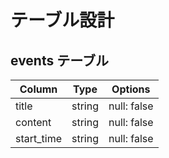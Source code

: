 
# テーブル設計

## events テーブル 

| Column             | Type   | Options                  |
| ------------------ | ------ | -----------------------  |
| title              | string | null: false              |
| content            | string | null: false              |
| start_time         | string | null: false              |





